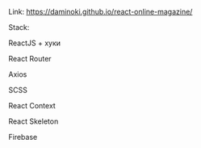 Link: https://daminoki.github.io/react-online-magazine/

Stack:

ReactJS + хуки

React Router

Axios

SCSS

React Context

React Skeleton

Firebase
